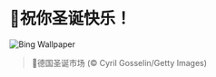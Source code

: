 # 🔖祝你圣诞快乐！

![Bing Wallpaper](https://www.bing.com/th?id=OHR.SantaSnowglobe_ZH-CN2671421527_1920x1080.jpg&rf=LaDigue_1920x1080.jpg&pid=hp)

> 📝德国圣诞市场 (© Cyril Gosselin/Getty Images)
